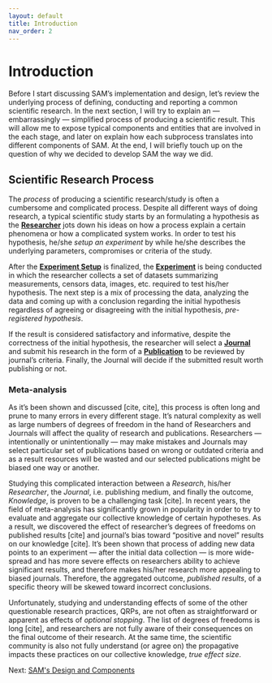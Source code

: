 ```yaml
---
layout: default
title: Introduction
nav_order: 2
---
```


# Introduction

Before I start discussing SAM’s implementation and design, let’s review the underlying process of defining, conducting and reporting a common scientific research. In the next section, I will try to explain an — embarrassingly — simplified process of producing a scientific result. This will allow me to expose typical components and entities that are involved in the each stage, and later on explain how each subprocess translates into different components of SAM. At the end, I will briefly touch up on the question of why we decided to develop SAM the way we did.

## Scientific Research Process

The *process* of producing a scientific research/study is often a cumbersome and complicated process. Despite all different ways of doing research, a typical scientific study starts by an formulating a hypothesis as the [**Researcher**](Components.md#researcher) jots down his ideas on how a process explain a certain phenomena or how a complicated system works. In order to test his hypothesis, he/she *setup an experiment* by while he/she describes the underlying parameters, compromises or criteria of the study.

After the [**Experiment Setup**](Components.md#experiment-setup) is finalized, the [**Experiment**](Components.md#experiment) is being conducted in which the researcher collects a set of datasets summarizing measurements, censors data, images, etc. required to test his/her hypothesis. The next step is a mix of processing the data, analyzing the data and coming up with a conclusion regarding the initial hypothesis regardless of agreeing or disagreeing with the initial hypothesis, *pre-registered hypothesis*.

If the result is considered satisfactory and informative, despite the correctness of the initial hypothesis, the researcher will select a [**Journal**](Components.md#journal) and submit his research in the form of a [**Publication**](Components.md#submission) to be reviewed by journal’s criteria. Finally, the Journal will decide if the submitted result worth publishing or not. 

### Meta-analysis

As it’s been shown and discussed [cite, cite], this process is often long and prune to many errors in every different stage. It’s natural complexity as well as large numbers of degrees of freedom in the hand of Researchers and Journals will affect the quality of research and publications. Researchers —intentionally or unintentionally — may make mistakes and Journals may select particular set of publications based on wrong or outdated criteria and as a result resources will be wasted and our selected publications might be biased one way or another. 

Studying this complicated interaction between a *Research*, his/her *Researcher*, the *Journal*, i.e. publishing medium, and finally the outcome, *Knowledge*, is proven to be a challenging task [cite]. In recent years, the field of meta-analysis has significantly grown in popularity in order to try to evaluate and aggregate our collective knowledge of certain hypotheses. As a result, we discovered the effect of researcher’s degrees of freedoms on published results [cite] and journal’s bias toward “positive and novel” results on our knowledge [cite]. It’s been shown that process of adding new data points to an experiment — after the initial data collection — is more wide-spread and has more severe effects on researchers ability to achieve significant results, and therefore makes his/her research more appealing to biased journals. Therefore, the aggregated outcome, *published results*, of a specific theory will be skewed toward incorrect conclusions. 

Unfortunately, studying and understanding effects of some of the other questionable research practices, QRPs, are not often as straightforward or apparent as effects of *optional stopping*. The list of degrees of freedoms is long [cite], and researchers are not fully aware of their consequences on the final outcome of their research. At the same time, the scientific community is also not fully understand (or agree on) the propagative impacts these practices on our collective knowledge, *true effect size*.


Next: [SAM's Design and Components](Components.md)